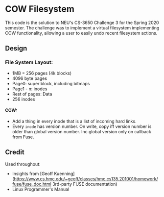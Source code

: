 # COW Filesystem

This code is the solution to NEU's CS-3650 Challenge 3 for the Spring 2020
semester. The challenge was to implement a virtual filesystem implementing COW
functionality, allowing a user to easily undo recent filesystem actions.

## Design

### File System Layout:

*	1MB = 256 pages (4k blocks)
*	4096 byte pages
*	Page0: super block, including bitmaps
*	Page1 - n: inodes
*	Rest of pages: Data
*	256 inodes

#### COW:
*	Add a thing in every inode that is a list of incoming hard links.
*	Every `inode` has  version number. On write, copy iff version number is
	older than global version number. Inc global version only on callback from
	Fuse.

## Credit

Used throughout:
*	Insights from [Geoff Kuenning](https://www.cs.hmc.edu/~geoff/classes/hmc.cs135.201001/homework/fuse/fuse_doc.html 3rd-party FUSE documentation)
*	Linux Programmer's Manual
